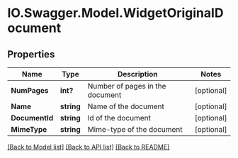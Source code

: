 # IO.Swagger.Model.WidgetOriginalDocument
## Properties

Name | Type | Description | Notes
------------ | ------------- | ------------- | -------------
**NumPages** | **int?** | Number of pages in the document | [optional] 
**Name** | **string** | Name of the document | [optional] 
**DocumentId** | **string** | Id of the document | [optional] 
**MimeType** | **string** | Mime-type of the document | [optional] 

[[Back to Model list]](../README.md#documentation-for-models) [[Back to API list]](../README.md#documentation-for-api-endpoints) [[Back to README]](../README.md)

